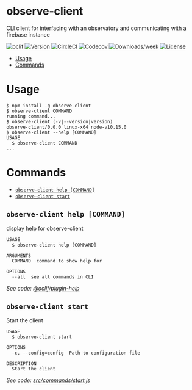 observe-client
==============

CLI client for interfacing with an observatory and communicating with a firebase instance

[![oclif](https://img.shields.io/badge/cli-oclif-brightgreen.svg)](https://oclif.io)
[![Version](https://img.shields.io/npm/v/observe-client.svg)](https://npmjs.org/package/observe-client)
[![CircleCI](https://circleci.com/gh/remote-observe/observe-client/tree/master.svg?style=shield)](https://circleci.com/gh/remote-observe/observe-client/tree/master)
[![Codecov](https://codecov.io/gh/remote-observe/observe-client/branch/master/graph/badge.svg)](https://codecov.io/gh/remote-observe/observe-client)
[![Downloads/week](https://img.shields.io/npm/dw/observe-client.svg)](https://npmjs.org/package/observe-client)
[![License](https://img.shields.io/npm/l/observe-client.svg)](https://github.com/remote-observe/observe-client/blob/master/package.json)

<!-- toc -->
* [Usage](#usage)
* [Commands](#commands)
<!-- tocstop -->
# Usage
<!-- usage -->
```sh-session
$ npm install -g observe-client
$ observe-client COMMAND
running command...
$ observe-client (-v|--version|version)
observe-client/0.0.0 linux-x64 node-v10.15.0
$ observe-client --help [COMMAND]
USAGE
  $ observe-client COMMAND
...
```
<!-- usagestop -->
# Commands
<!-- commands -->
* [`observe-client help [COMMAND]`](#observe-client-help-command)
* [`observe-client start`](#observe-client-start)

## `observe-client help [COMMAND]`

display help for observe-client

```
USAGE
  $ observe-client help [COMMAND]

ARGUMENTS
  COMMAND  command to show help for

OPTIONS
  --all  see all commands in CLI
```

_See code: [@oclif/plugin-help](https://github.com/oclif/plugin-help/blob/v2.1.6/src/commands/help.ts)_

## `observe-client start`

Start the client

```
USAGE
  $ observe-client start

OPTIONS
  -c, --config=config  Path to configuration file

DESCRIPTION
  Start the client
```

_See code: [src/commands/start.js](https://github.com/remote-observe/observe-client/blob/v0.0.0/src/commands/start.js)_
<!-- commandsstop -->
